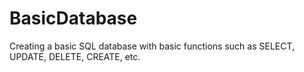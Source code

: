 # BasicDatabase
Creating a basic SQL database with basic functions such as SELECT, UPDATE, DELETE, CREATE, etc.
